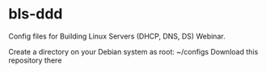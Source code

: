 # bls-ddd
Config files for Building Linux Servers (DHCP, DNS, DS) Webinar.

Create a directory on your Debian system as root:
~/configs
Download this repository there
